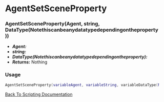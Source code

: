 # AgentSetSceneProperty

### AgentSetSceneProperty(Agent, string, DataType(Notethiscanbeanydatatypedependingontheproperty))
- ***Agent:*** 
- ***string:*** 
- ***DataType(Notethiscanbeanydatatypedependingontheproperty):*** 
- ***Returns:*** Nothing

### Usage

```Lua
AgentSetSceneProperty(variableAgent, variableString, variableDataType(Notethiscanbeanydatatypedependingontheproperty))
```


[Back To Scripting Documentation](../README.md)
